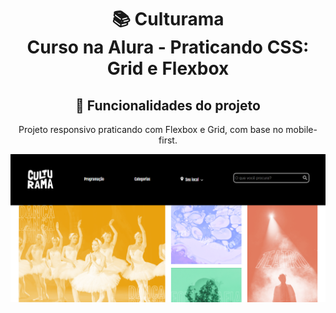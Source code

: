 <h1 align="center">
📚 Culturama<br/>
Curso na Alura - Praticando CSS: Grid e Flexbox
</h1>

<div align="center">

## 🔨 Funcionalidades do projeto

Projeto responsivo praticando com Flexbox e Grid, com base no mobile-first.

<img src="culturama.png" alt="Culturama">
</div>
